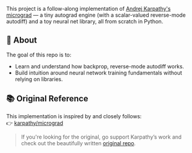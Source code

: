 This project is a follow-along implementation of [Andrej Karpathy's micrograd](https://github.com/karpathy/micrograd) — a tiny autograd engine (with a scalar-valued reverse-mode autodiff) and a toy neural net library, all from scratch in Python.

## 🚀 About

The goal of this repo is to:
- Learn and understand how backprop, reverse-mode autodiff works.
- Build intuition around neural network training fundamentals without relying on libraries.

## 📚 Original Reference

This implementation is inspired by and closely follows:  
👉 [karpathy/micrograd](https://github.com/karpathy/micrograd)

> If you're looking for the original, go support Karpathy’s work and check out the beautifully written [original repo](https://github.com/karpathy/micrograd).